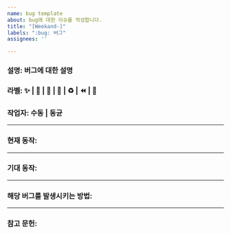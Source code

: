 ```yaml
---
name: bug template
about: bug에 대한 이슈를 작성합니다.
title: "[Weekand-]"
labels: ":bug: 버그"
assignees: ''

---
```


### 설명: 버그에 대한 설명
### 라벨: ✨ | 🐛 | 🎨 | 📝 | ♻️ | ⏪ | 🔀
### 작업자: 수동 | 동균

---

### 현재 동작:

---

### 기대 동작:

---

### 해당 버그를 발생시키는 방법:

---

### 참고 문헌:
